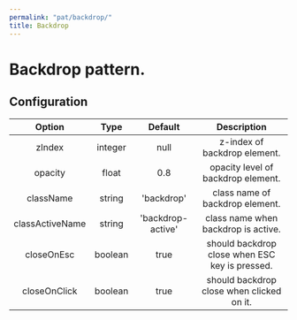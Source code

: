 ```yaml
---
permalink: "pat/backdrop/"
title: Backdrop
---
```


# Backdrop pattern.


## Configuration

| Option | Type | Default | Description |
|:-:|:-:|:-:|:-:|
| zIndex | integer | null | z-index of backdrop element. |
| opacity | float | 0.8 | opacity level of backdrop element. |
| className | string | 'backdrop' | class name of backdrop element. |
| classActiveName | string | 'backdrop-active' | class name when backdrop is active. |
| closeOnEsc | boolean | true | should backdrop close when ESC key is pressed. |
| closeOnClick |boolean | true | should backdrop close when clicked on it. |

